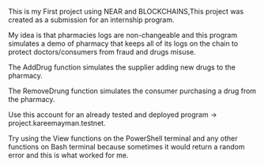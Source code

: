 
This is my First project using NEAR and BLOCKCHAINS,This project was created as a submission for an internship program.

My idea is that pharmacies logs are non-changeable and this program simulates a demo of pharmacy that keeps all of its logs on the chain to protect doctors/consumers from fraud and drugs misuse.

The AddDrug function simulates the supplier adding new drugs to the pharmacy.

The RemoveDrung function simulates the consumer purchasing a drug from the pharmacy.

Use this account for an already tested and deployed program -> project.kareemayman.testnet.

Try using the View functions on the PowerShell terminal and any other functions on Bash terminal because sometimes it would return a random error and this is what worked for me.

